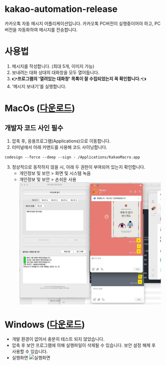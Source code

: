 # kakao-automation-release
카카오톡 자동 메시지 어플리케이션입니다.
카카오톡 PC버전이 실행중이어야 하고, PC버전을 자동화하여 메시지를 전송합니다. 

# 사용법
1. 메시지를 작성합니다. (최대 5개, 이미지 가능)
2. 보내려는 대화 상대의 대화창을 모두 열어둡니다.
3. **👉프로그램의 '열려있는 대화창' 목록이 잘 수집되었는지 꼭 확인합니다.👈**
4. '메시지 보내기'를 실행합니다.

# MacOs ([다운로드](https://github.com/jhcodelife/kakao-automation-release/blob/main/macos/KakaoMacro_v1.0.tar.gz))
## 개발자 코드 사인 필수 
1. 압축 후, 응용프로그램(Applications)으로 이동합니다.
2. 터미널에서 아래 커맨드를 사용해 코드 사이닝합니다.
```
codesign --force --deep --sign - /Applications/KakaoMacro.app
```
3. 정상적으로 동작하지 않을 시, 아래 두 권한이 부여되어 있는지 확인합니다.
   - 개인정보 및 보안 > 화면 및 시스템 녹음
   - 개인정보 및 보안 > 손쉬운 사용
![실행화면](https://github.com/jhcodelife/kakao-automation-release/blob/main/macos/kakao_screenshot_macos.gif)

# Windows ([다운로드]([https://github.com/jjhok/kakao-automation-release/tree/main/windows](https://github.com/jhcodelife/kakao-automation-release/blob/main/windows/KakaoMacro_v1.0_windows.zip)))
- 개발 환경이 없어서 충분히 테스트 되지 않았습니다. 
- 압축 후 보안 프로그램에 의해 실행파일이 삭제될 수 있습니다. 보안 설정 해제 후 사용할 수 있습니다.
- 실행화면
![실행화면](https://github.com/jhcodelife/kakao-automation-release/blob/main/windows/kakaoMacro_windows.gif)
